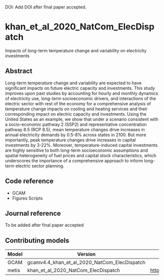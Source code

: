 DOI: Add DOI after final paper accepted.

# khan_et_al_2020_NatCom_ElecDispatch
Impacts of long-term temperature change and variability on electricity investments

## Abstract
Long-term temperature change and variability are expected to have significant impacts on future electric capacity and investments. This study improves upon past studies by accounting for hourly and monthly dynamics of electricity use, long-term socioeconomic drivers, and interactions of the electric sector with rest of the economy for a comprehensive analysis of temperature change impacts on cooling and heating services and their corresponding impact on electric capacity and investments. Using the United States as an example, we show that under a scenario consistent with a socio-economic pathway 2 (SSP2) and representative concentration pathway 8.5 (RCP 8.5), mean temperature changes drive increases in annual electricity demands by 0.5-8% across states in 2100. But more importantly, peak temperature changes drive increases in capital investments by 3-22%. Moreover, temperature-induced capital investments are highly sensitive to both long-term socioeconomic assumptions and spatial heterogeneity of fuel prices and capital stock characteristics, which underscores the importance of a comprehensive approach to inform long-term electric sector planning.


## Code reference
- GCAM 
- Figures Scripts 


## Journal reference
To be added after final paper accepted



## Contributing models
| Model | Version | Repository Link | DOI |
|-------|---------|-----------------|-----|
| GCAM | gcamv4.4_khan_et_al_2020_NatCom_ElecDispatch |  | |
| metis | khan_et_al_2020_NatCom_ElecDispatch| https://github.com/JGCRI/metis/tree/khan_et_al_2020_NatCom_ElecDispatch |  |
